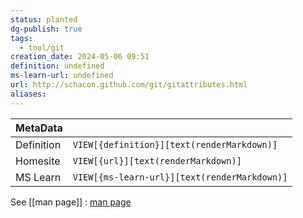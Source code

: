 ```yaml
---
status: planted
dg-publish: true
tags:
  - tool/git
creation_date: 2024-05-06 09:51
definition: undefined
ms-learn-url: undefined
url: http://schacon.github.com/git/gitattributes.html
aliases:
---
```


| MetaData   |                                              |
| ---------- | -------------------------------------------- |
| Definition | `VIEW[{definition}][text(renderMarkdown)]`   |
| Homesite   | `VIEW[{url}][text(renderMarkdown)]`          |
| MS Learn   | `VIEW[{ms-learn-url}][text(renderMarkdown)]` |
See [[man page]] : [man page](http://schacon.github.com/git/gitattributes.html)
